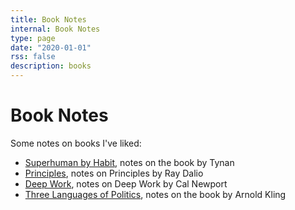 ```yaml
---
title: Book Notes
internal: Book Notes
type: page
date: "2020-01-01"
rss: false
description: books
---
```


# Book Notes
Some notes on books I've liked:

- [Superhuman by Habit](/books/habit), notes on the book by Tynan
- [Principles](/books/principles), notes on Principles by Ray Dalio
- [Deep Work](/books/deepwork), notes on Deep Work by Cal Newport
- [Three Languages of Politics](/books/politics), notes on the book by Arnold Kling

